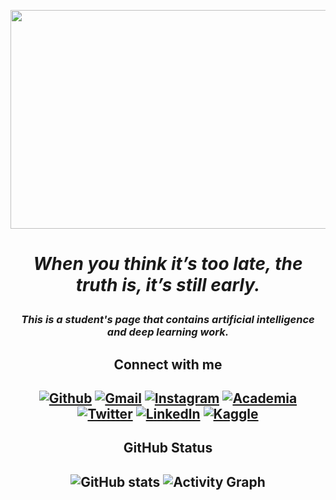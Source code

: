 <p align="center">
  <img width="800" height="350" src="https://images.squarespace-cdn.com/content/v1/5e9e61184a2e5f4b613d5853/1589203333135-LLNIKB08AXJFYQ29N7SM/AI.gif">
</p>

#   <p align="center"> *When you think it’s too late, the truth is, it’s still early.*  </p>


### <p align="center">  *This is a student's page that contains artificial intelligence and deep learning work.* </p>



## <p align="center"> **Connect with me**  </p>
## <p align="center">  [![Github](https://img.shields.io/badge/GitHub-100000?style=for-the-badge&logo=github&logoColor=white)](https://github.com/beyzakturk) [![Gmail](https://img.shields.io/badge/Gmail-D14836?style=for-the-badge&logo=gmail&logoColor=white)](beyzakturk@hotmail.com) [![Instagram](https://img.shields.io/badge/Instagram-E4405F?style=for-the-badge&logo=instagram&logoColor=white)](https://www.instagram.com/beyzakturkx/) [![Academia](https://img.shields.io/badge/Academia-fff?style=for-the-badge&logo=academia&logoColor=black)](https://independent.academia.edu/BeyzaAkt%C3%BCrk3) [![Twitter](https://img.shields.io/badge/Twitter-1DA1F2?style=for-the-badge&logo=twitter&logoColor=white)](https://twitter.com/beyzakturkx) [![Linkedln](https://img.shields.io/badge/LinkedIn-0077B5?style=for-the-badge&logo=linkedin&logoColor=white)](https://www.linkedin.com/in/beyza-akt%C3%BCrk8/) [![Kaggle](https://img.shields.io/badge/Kaggle-20BEFF?style=for-the-badge&logo=Kaggle&logoColor=white)](https://www.kaggle.com/beyzaakturk)  </p>

## <p align="center"> **GitHub Status** </p>
## <p align="center">  ![GitHub stats](https://github-readme-stats.vercel.app/api?username=beyzakturk&show_icons=true&theme=radical)  ![Activity Graph](https://activity-graph.herokuapp.com/graph?username=beyzakturk&theme=redical) </p>

